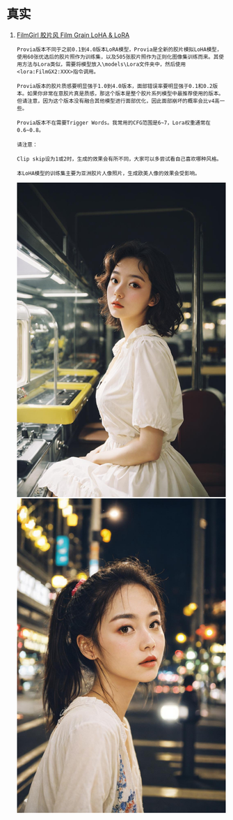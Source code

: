 # 真实

1. [FilmGirl 胶片风 Film Grain LoHA & LoRA](https://civitai.com/models/33208?modelVersionId=74547)

   ```text
   Provia版本不同于之前0.1到4.0版本LoRA模型，Provia是全新的胶片模拟LoHA模型，使用60张优选后的胶片照作为训练集，以及505张胶片照作为正则化图像集训练而来。其使用方法与Lora类似，需要将模型放入\models\Lora文件夹中，然后使用<lora:FilmGX2:XXX>指令调用。

   Provia版本的胶片质感要明显强于1.0到4.0版本，面部错误率要明显强于0.1和0.2版本。如果你非常在意胶片真是质感，那这个版本是整个胶片系列模型中最推荐使用的版本。但请注意，因为这个版本没有融合其他模型进行面部优化，因此面部崩坏的概率会比v4高一些。
   
   Provia版本不在需要Trigger Words。我常用的CFG范围是6~7，Lora权重通常在0.6~0.8。
   
   请注意：
   
   Clip skip设为1或2时，生成的效果会有所不同，大家可以多尝试看自己喜欢哪种风格。
   
   本LoHA模型的训练集主要为亚洲胶片人像照片，生成欧美人像的效果会受影响。
   ```

   ![](../../assets/reference/FilmGirlLoha.jpeg ':size=40%')
   ![](../../assets/reference/FilmGirlLoha2.jpeg ':size=40%')